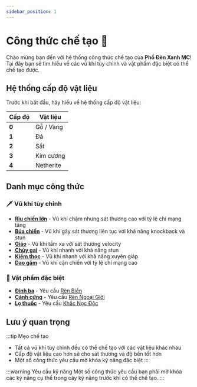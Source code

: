 ```yaml
---
sidebar_position: 1
---
```


# Công thức chế tạo 🧰

Chào mừng bạn đến với hệ thống công thức chế tạo của **Phố Đèn Xanh MC**! Tại đây bạn sẽ tìm hiểu về các vũ khí tùy chỉnh và vật phẩm đặc biệt có thể chế tạo được.

## Hệ thống cấp độ vật liệu

Trước khi bắt đầu, hãy hiểu về hệ thống cấp độ vật liệu:

| Cấp độ | Vật liệu |
|--------|----------|
| **0** | Gỗ / Vàng |
| **1** | Đá |
| **2** | Sắt |
| **3** | Kim cương |
| **4** | Netherite |

## Danh mục công thức

### 🗡️ Vũ khí tùy chỉnh
- **[Rìu chiến lớn](./great-axes)** - Vũ khí chậm nhưng sát thương cao với tỷ lệ chí mạng tăng
- **[Búa chiến](./warhammers)** - Vũ khí gây sát thương liên tục với khả năng knockback và stun
- **[Giáo](./spears)** - Vũ khí tầm xa với sát thương velocity
- **[Chùy gai](./morningstars)** - Vũ khí nhanh với khả năng stun
- **[Kiếm thọc](./rapiers)** - Vũ khí nhanh với khả năng xuyên giáp
- **[Dao găm](./daggers)** - Vũ khí cận chiến với tỷ lệ chí mạng cao

### 🔱 Vật phẩm đặc biệt
- **[Đinh ba](./trident)** - Yêu cầu [Rèn Biển](../Skills/smithing)
- **[Cánh cứng](./elytra)** - Yêu cầu [Rèn Ngoại Giới](../Skills/smithing)
- **[Lọ thuốc](./vials)** - Yêu cầu [Khắc Nọc Độc](../Skills/alchemy)

## Lưu ý quan trọng

:::tip Mẹo chế tạo
- Tất cả vũ khí tùy chỉnh đều có thể chế tạo với các vật liệu khác nhau
- Cấp độ vật liệu cao hơn sẽ cho sát thương và độ bền tốt hơn
- Một số công thức yêu cầu mở khóa kỹ năng đặc biệt
:::

:::warning Yêu cầu kỹ năng
Một số công thức yêu cầu bạn phải mở khóa các kỹ năng cụ thể trong cây kỹ năng trước khi có thể chế tạo.
:::
